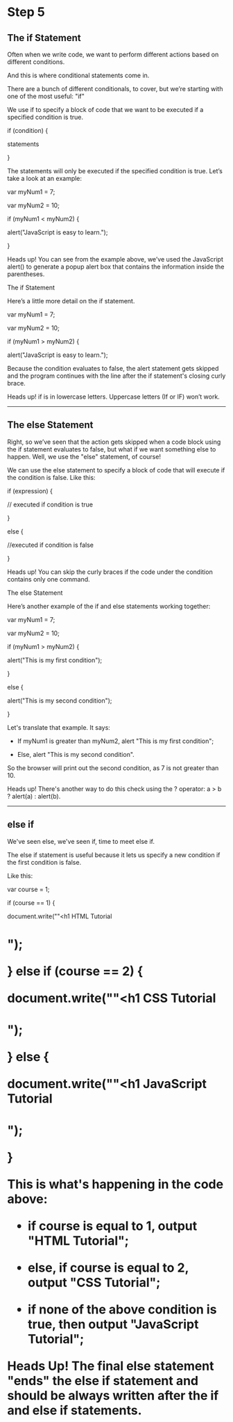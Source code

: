 # Step 5 #

## The if Statement ##

Often when we write code, we want to perform different actions based on different conditions.

And this is where conditional statements come in.

There are a bunch of different conditionals, to cover, but we’re starting with one of the most useful: "if"

We use if to specify a block of code that we want to be executed if a specified condition is true.

if (condition) { 

statements 

}

The statements will only be executed if the specified condition is true. Let’s take a look at an example:

var myNum1 = 7; 

var myNum2 = 10;

if (myNum1 < myNum2) { 

alert("JavaScript is easy to learn."); 

}

Heads up!
You can see from the example above, we’ve used the JavaScript alert() to generate a popup alert box that contains the information inside the parentheses.

The if Statement

Here’s a little more detail on the if statement.

var myNum1 = 7; 

var myNum2 = 10; 

if (myNum1 > myNum2) { 

alert("JavaScript is easy to learn."); 

Because the condition evaluates to false, the alert statement gets skipped and the program continues with the line after the if statement's closing curly brace.

Heads up!
if is in lowercase letters. Uppercase letters (If or IF) won’t work.

---
## The else Statement ##

Right, so we’ve seen that the action gets skipped when a code block using the if statement evaluates to false, but what if we want something else to happen.
Well, we use the "else" statement, of course!

We can use the else statement to specify a block of code that will execute if the condition is false. Like this:

if (expression) { 

// executed if condition is true 

} 

else { 

//executed if condition is false 

}

Heads up!
You can skip the curly braces if the code under the condition contains only one command.

The else Statement

Here’s another example of the if and else statements working together:

var myNum1 = 7; 

var myNum2 = 10; 

if (myNum1 > myNum2) { 

alert("This is my first condition"); 

} 

else { 

alert("This is my second condition"); 

}

Let's translate that example. It says:

+ If myNum1 is greater than myNum2, alert "This is my first condition";

+ Else, alert "This is my second condition".

So the browser will print out the second condition, as 7 is not greater than 10.

Heads up!
There's another way to do this check using the ? operator: a > b ? alert(a) : alert(b).

---
## else if ##

We've seen else, we've seen if, time to meet else if.

The else if statement is useful because it lets us specify a new condition if the first condition is false.

Like this:

var course = 1; 

if (course == 1) { 

document.write(""<h1 HTML Tutorial<h1>"); 

} else if (course == 2) { 

document.write(""<h1 CSS Tutorial<h1>"); 

} else { 

document.write(""<h1 JavaScript Tutorial<h1>"); 

}

This is what's happening in the code above:

+ if course is equal to 1, output "HTML Tutorial";

+ else, if course is equal to 2, output "CSS Tutorial";

+ if none of the above condition is true, then output "JavaScript Tutorial";

Heads Up!
The final else statement "ends" the else if statement and should be always written after the if and else if statements.

